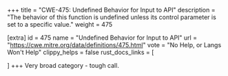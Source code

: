 +++
title = "CWE-475: Undefined Behavior for Input to API"
description	= "The behavior of this function is undefined unless its control parameter is set to a specific value."
weight = 475

[extra]
id = 475
name = "Undefined Behavior for Input to API"
url = "https://cwe.mitre.org/data/definitions/475.html"
vote = "No Help, or Langs Won't Help"
clippy_helps = false
rust_docs_links = [
	
]
+++
Very broad category - tough call.
